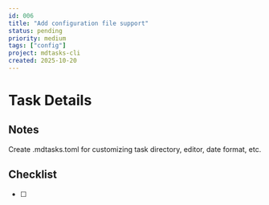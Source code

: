 ```yaml
---
id: 006
title: "Add configuration file support"
status: pending
priority: medium
tags: ["config"]
project: mdtasks-cli
created: 2025-10-20
---
```


# Task Details

## Notes
Create .mdtasks.toml for customizing task directory, editor, date format, etc.

## Checklist
- [ ] 

